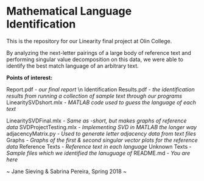 # Mathematical Language Identification
This is the repository for our Linearity final project at Olin College.

By analyzing the next-letter pairings of a large body of reference text and performing singular value decomposition on this data, we were able to identify the best match language of an arbitrary text.

**Points of interest:**

Report.pdf - *our final report* \n
Identification Results.pdf - *the identification results from running a collection of sample text through our programs*
LinearitySVDshort.mlx - *MATLAB code used to guess the language of each text*


LinearitySVDFinal.mlx - *Same as -short, but makes graphs of reference data*
SVDProjectTesting.mlx - *Implementing SVD in MATLAB the longer way*
adjacencyMatrix.py - *Used to generate letter adjacency data from text files*
Graphs - *Graphs of the first & second singular vector plots for the reference data*
Reference Texts - *Reference text in each language*
Unknown Texts - *Sample files which we identified the lanuguage of*
README.md - *You are here*

~ Jane Sieving & Sabrina Pereira, Spring 2018 ~
